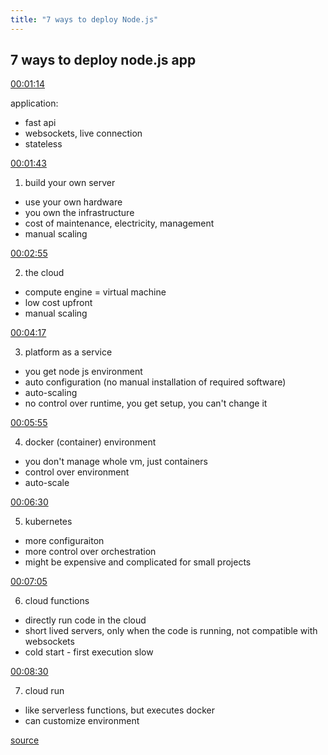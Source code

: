 ```yaml
---
title: "7 ways to deploy Node.js"
---
```


## 7 ways to deploy node.js app

[00:01:14](https://www.youtube.com/watch?v=uEVmD6n8Il0&t=74)

application:

- fast api
- websockets, live connection
- stateless

[00:01:43](https://www.youtube.com/watch?v=uEVmD6n8Il0&t=103)

1. build your own server
  - use your own hardware
  - you own the infrastructure
  - cost of maintenance, electricity, management
  - manual scaling

[00:02:55](https://www.youtube.com/watch?v=uEVmD6n8Il0&t=175)

2. the cloud
  - compute engine = virtual machine
  - low cost upfront
  - manual scaling

[00:04:17](https://www.youtube.com/watch?v=uEVmD6n8Il0&t=257)

3. platform as a service
  - you get node js environment
  - auto configuration (no manual installation of required software)
  - auto-scaling
  - no control over runtime, you get setup, you can't change it

[00:05:55](https://www.youtube.com/watch?v=uEVmD6n8Il0&t=355)

4. docker (container) environment
  - you don't manage whole vm, just containers
  - control over environment
  - auto-scale

[00:06:30](https://www.youtube.com/watch?v=uEVmD6n8Il0&t=390)

5. kubernetes
  - more configuraiton
  - more control over orchestration
  - might be expensive and complicated for small projects

[00:07:05](https://www.youtube.com/watch?v=uEVmD6n8Il0&t=425)

6. cloud functions
  - directly run code in the cloud
  - short lived servers, only when the code is running, not compatible with websockets
  - cold start - first execution slow

[00:08:30](https://www.youtube.com/watch?v=uEVmD6n8Il0&t=510)

7. cloud run
  - like serverless functions, but executes docker
  - can customize environment

[source](https://www.youtube.com/watch?v=uEVmD6n8Il0)
